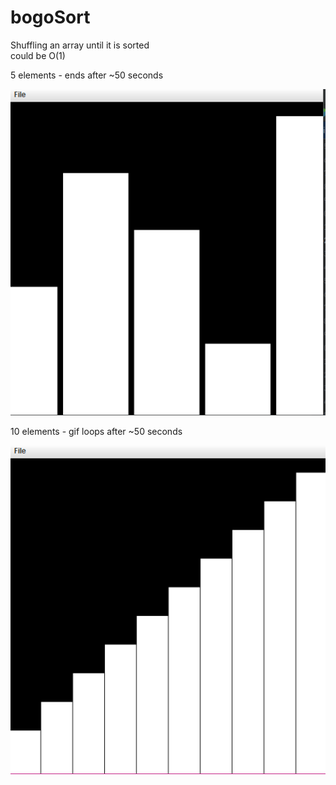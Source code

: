 # bogoSort
Shuffling an array until it is sorted <br>
could be O(1)

5 elements - ends after ~50 seconds

![5Ele](https://github.com/Tomi-1997/CS-2ndYear/blob/648df355a2753c3dfda2fbb0348bef6bb1acdd20/bogoSort/bogoSort_5Elements.gif)

10 elements - gif loops after ~50 seconds

![10Ele](https://github.com/Tomi-1997/CS-2ndYear/blob/648df355a2753c3dfda2fbb0348bef6bb1acdd20/bogoSort/bogoSort_10Elements.gif)
